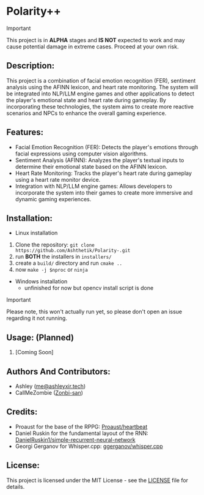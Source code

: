 # Polarity++

> [!IMPORTANT]
> This project is in **ALPHA** stages and __**IS NOT**__ expected to work and may cause potential damage in extreme cases.
> Proceed at your own risk.

## Description:
This project is a combination of facial emotion recognition (FER), sentiment analysis using the AFINN lexicon, and heart rate monitoring. The system will be integrated into NLP/LLM engine games and other applications to detect the player's emotional state and heart rate during gameplay. By incorporating these technologies, the system aims to create more reactive scenarios and NPCs to enhance the overall gaming experience.

## Features:
- Facial Emotion Recognition (FER): Detects the player's emotions through facial expressions using computer vision algorithms.
- Sentiment Analysis (AFINN): Analyzes the player's textual inputs to determine their emotional state based on the AFINN lexicon.
- Heart Rate Monitoring: Tracks the player's heart rate during gameplay using a heart rate monitor device.
- Integration with NLP/LLM engine games: Allows developers to incorporate the system into their games to create more immersive and dynamic gaming experiences.

## Installation:
- Linux installation
1. Clone the repository: `git clone https://github.com/Ashthetik/Polarity-.git`
2. run **BOTH** the installers in `installers/`
3. create a `build/` directory and run `cmake ..`
4. now `make -j $nproc` or `ninja` 
- Windows installation 
  + unfinished for now but opencv install script is done

> [!IMPORTANT]
> Please note, this won't actually run yet, so please don't open an issue regarding it not running.

## Usage: (Planned)
1. [Coming Soon]

## Authors And Contributors:
- Ashley (me@ashleyxir.tech)
- CallMeZombie ([Zonbi-san](https://github.com/Zonbi-san))

## Credits:
- Proaust for the base of the RPPG: [Proaust/heartbeat](https://github.com/prouast/heartbeat)
- Daniel Ruskin for the fundamental layout of the RNN: [DanielRuskin1/simple-recurrent-neural-network](https://github.com/DanielRuskin1/simple-recurrent-neural-network)
- Georgi Gerganov for Whisper.cpp: [ggerganov/whisper.cpp](https://github.com/ggerganov/whisper.cpp)

## License:
This project is licensed under the MIT License - see the [LICENSE](LICENSE.md) file for details.
